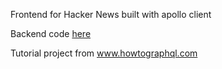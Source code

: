 Frontend for Hacker News built with apollo client

Backend code [here](https://github.com/dpyzo0o/hackernews-node)

Tutorial project from www.howtographql.com
